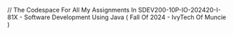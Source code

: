 // The Codespace For All My Assignments In SDEV200-10P-IO-202420-I-81X - Software Development Using Java ( Fall Of 2024 - IvyTech Of Muncie ) 
